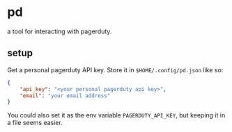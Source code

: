 # pd

a tool for interacting with pagerduty.

## setup

Get a personal pagerduty API key. Store it in `$HOME/.config/pd.json` like so:

``` json
{
    "api_key": "<your personal pagerduty api key>",
    "email": "your email address"
}
```

You could also set it as the env variable `PAGERDUTY_API_KEY`, but keeping it in a file seems easier.
